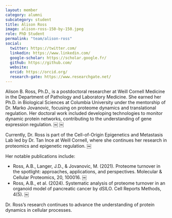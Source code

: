 ```yaml
---
layout: member
category: alumni
subcategory: student
title: Alison Ross
image: alison-ross-150-by-150.jpeg
role: PhD Student
permalink: "team/alison-ross"
social:
  twitter: https://twitter.com/
  linkedin: https://www.linkedin.com/
  google-scholar: https://scholar.google.fr/
  github: https://github.com/
  website:
  orcid: https://orcid.org/
  research-gate: https://www.researchgate.net/
---
```


Alison B. Ross, Ph.D., is a postdoctoral researcher at Weill Cornell Medicine in the Department of Pathology and Laboratory Medicine. She earned her Ph.D. in Biological Sciences at Columbia University under the mentorship of Dr. Marko Jovanovic, focusing on proteome dynamics and translational regulation. Her doctoral work included developing technologies to monitor dynamic protein networks, contributing to the understanding of gene expression regulation. ￼ ￼

Currently, Dr. Ross is part of the Cell-of-Origin Epigenetics and Metastasis Lab led by Dr. Tan Ince at Weill Cornell, where she continues her research in proteomics and epigenetic regulation. ￼

Her notable publications include:
- Ross, A.B., Langer, J.D., & Jovanovic, M. (2021). Proteome turnover in the spotlight: approaches, applications, and perspectives. Molecular & Cellular Proteomics, 20, 100016. ￼
- Ross, A.B., et al. (2024). Systematic analysis of proteome turnover in an organoid model of pancreatic cancer by dSILO. Cell Reports Methods, 4(5). ￼

Dr. Ross’s research continues to advance the understanding of protein dynamics in cellular processes.